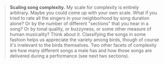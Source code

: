 > **Scaling song complexity.** My scale for complexity is entirely
> arbitrary. Maybe you could come up with your own scale. What if you
> tried to rate all the singers in your neighborhood by song duration
> alone? Or by the number of different "sections" that you hear in a
> song? Or by tonal quality, or buzzyness, or some other measure of
> human musicality? Think about it. Classifying the songs in some
> fashion helps us appreciate the variety among birds, though of course
> it's irrelevant to the birds themselves. Two other facets of
> complexity are how many different songs a male has and how those songs
> are delivered during a performance (see next two sections).
